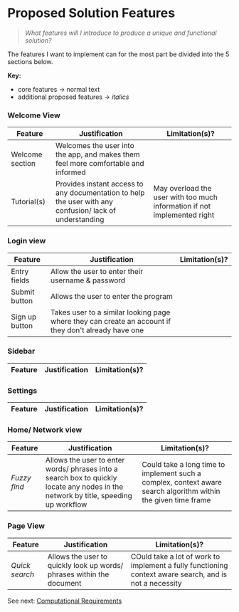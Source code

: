 # Proposed Solution Features
> *What features will I introduce to produce a unique and functional solution?*

The features I want to implement can for the most part be divided into the 5 sections below.

**Key:**
- core features -> normal text
- additional proposed features -> *italics*

### Welcome View

| Feature | Justification | Limitation(s)? |
|---|---|---|
| Welcome section | Welcomes the user into the app, and makes them feel more comfortable and informed |
| Tutorial(s) | Provides instant access to any documentation to help the user with any confusion/ lack of understanding | May overload the user with too much information if not implemented right |

### Login view

| Feature | Justification | Limitation(s)? |
|---|---|---|
| Entry fields | Allow the user to enter their username & password |  |
| Submit button | Allows the user to enter the program |  |
| Sign up button | Takes user to a similar looking page where they can create an account if they don't already have one |  |

### Sidebar

| Feature | Justification | Limitation(s)? |
|---|---|---|

### Settings

| Feature | Justification | Limitation(s)? |
|---|---|---|

### Home/ Network view

| Feature | Justification | Limitation(s)? |
|---|---|---|
| *Fuzzy find* | Allows the user to enter words/ phrases into a search box to quickly locate any nodes in the network by title, speeding up workflow | Could take a long time to implement such a complex, context aware search algorithm within the given time frame |

### Page View

| Feature | Justification | Limitation(s)? |
|---|---|---|
| *Quick search* | Allows the user to quickly look up words/ phrases within the document | COuld take a lot of work to implement a fully functioning context aware search, and is not a necessity |

See next: [Computational Requirements](1.6-computational_requirements.md)
